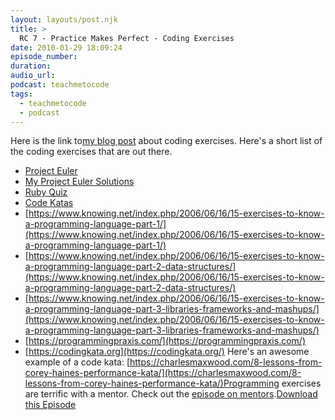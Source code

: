 ```yaml
---
layout: layouts/post.njk
title: >
  RC 7 - Practice Makes Perfect - Coding Exercises
date: 2010-01-29 18:09:24
episode_number:
duration:
audio_url:
podcast: teachmetocode
tags:
  - teachmetocode
  - podcast
---
```


Here is the link to[my blog post](https://charlesmaxwood.com/3-sets-of-programming-exercises-to-polish-your-skills/) about coding exercises. Here's a short list of the coding exercises that are out there.

- [Project Euler](https://projecteuler.net/)
- [My Project Euler Solutions](https://github.com/charlesmaxwood/project-euler)
- [Ruby Quiz](https://www.rubyquiz.com/)
- [Code Katas](https://codekata.pragprog.com/)
- [https://www.knowing.net/index.php/2006/06/16/15-exercises-to-know-a-programming-language-part-1/](https://www.knowing.net/index.php/2006/06/16/15-exercises-to-know-a-programming-language-part-1/)
- [https://www.knowing.net/index.php/2006/06/16/15-exercises-to-know-a-programming-language-part-2-data-structures/](https://www.knowing.net/index.php/2006/06/16/15-exercises-to-know-a-programming-language-part-2-data-structures/)
- [https://www.knowing.net/index.php/2006/06/16/15-exercises-to-know-a-programming-language-part-3-libraries-frameworks-and-mashups/](https://www.knowing.net/index.php/2006/06/16/15-exercises-to-know-a-programming-language-part-3-libraries-frameworks-and-mashups/)
- [https://programmingpraxis.com/](https://programmingpraxis.com/)
- [https://codingkata.org](https://codingkata.org/)
  Here's an awesome example of a code kata: [https://charlesmaxwood.com/8-lessons-from-corey-haines-performance-kata/](https://charlesmaxwood.com/8-lessons-from-corey-haines-performance-kata/)Programming exercises are terrific with a mentor. Check out the [episode on mentors](https://railscoach.com/episode-3-finding-a-mentor/).[Download this Episode](https://media.libsyn.com/media/charlesmaxwood/railscoach007.mp3)

